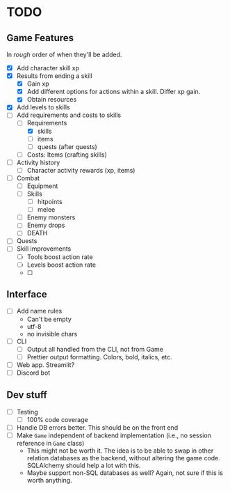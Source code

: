 # TODO
## Game Features
In _rough_ order of when they'll be added.
- [x] Add character skill xp
- [x] Results from ending a skill
    - [x] Gain xp
    - [x] Add different options for actions within a skill. Differ xp gain.
    - [x] Obtain resources
- [x] Add levels to skills
- [ ] Add requirements and costs to skills
    - [ ] Requirements
        - [x] skills
        - [ ] items
        - [ ] quests (after quests)
    - [ ] Costs: Items (crafting skills)
- [ ] Activity history
    - [ ] Character activity rewards (xp, items)
- [ ] Combat
    - [ ] Equipment
    - [ ] Skills
        - [ ] hitpoints
        - [ ] melee
    - [ ] Enemy monsters
    - [ ] Enemy drops
    - [ ] DEATH
- [ ] Quests
- [ ] Skill improvements
    - [ ] Tools boost action rate
    - [ ] Levels boost action rate
    - [ ]

## Interface
- [ ] Add name rules
    - Can't be empty
    - utf-8
    - no invisible chars
- [ ] CLI
    - [ ] Output all handled from the CLI, not from Game
    - [ ] Prettier output formatting. Colors, bold, italics, etc.
- [ ] Web app. Streamlit?
- [ ] Discord bot

## Dev stuff
- [ ] Testing
    - [ ] 100% code coverage
- [ ] Handle DB errors better. This should be on the front end
- [ ] Make `Game` independent of backend implementation (i.e., no session reference in `Game` class)
    - This might not be worth it. The idea is to be able to swap in other relation databases as the backend, without altering the game code. SQLAlchemy should help a lot with this.
    - Maybe support non-SQL databases as well? Again, not sure if this is worth anything.
